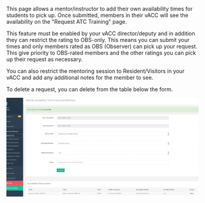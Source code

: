 This page allows a mentor/instructor to add their own availability times for students to pick up. Once submitted, members in their vACC will see the availability on the "Request ATC Training" page.

This feature must be enabled by your vACC director/deputy and in addition they can restrict the rating to OBS-only. This means you can submit your times and only members rated as OBS (Observer) can pick up your request. This give priority to OBS-rated members and the other ratings you can pick up their request as necessary.

You can also restrict the mentoring session to Resident/Visitors in your vACC and add any additional notes for the member to see.

To delete a request, you can delete from the table below the form.

![](/assets/addmytime.PNG)